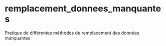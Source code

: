 # remplacement_donnees_manquantes
Pratique de différentes méthodes de remplacement des données manquantes
